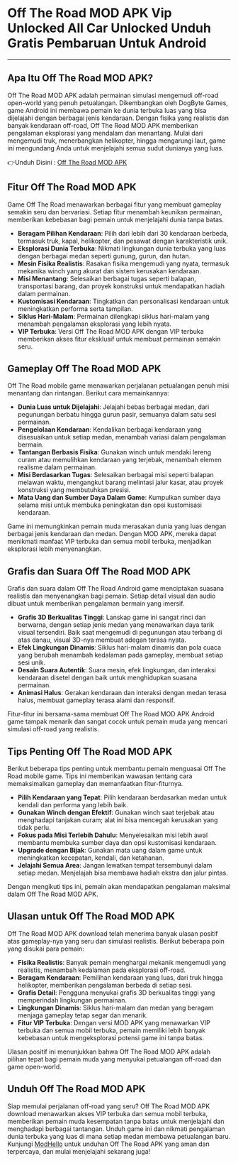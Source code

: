 # Off The Road MOD APK Vip Unlocked All Car Unlocked Unduh Gratis Pembaruan Untuk Android 

---

## Apa Itu Off The Road MOD APK?
Off The Road MOD APK adalah permainan simulasi mengemudi off-road open-world yang penuh petualangan. Dikembangkan oleh DogByte Games, game Android ini membawa pemain ke dunia terbuka luas yang bisa dijelajahi dengan berbagai jenis kendaraan. Dengan fisika yang realistis dan banyak kendaraan off-road, Off The Road MOD APK memberikan pengalaman eksplorasi yang mendalam dan menantang. Mulai dari mengemudi truk, menerbangkan helikopter, hingga mengarungi laut, game ini mengundang Anda untuk menjelajahi semua sudut dunianya yang luas.


👉Unduh Disini : [Off The Road MOD APK](https://dub.sh/download-apk-file)

## Fitur Off The Road MOD APK
Game Off The Road menawarkan berbagai fitur yang membuat gameplay semakin seru dan bervariasi. Setiap fitur menambah keunikan permainan, memberikan kebebasan bagi pemain untuk menjelajahi dunia tanpa batas.

- **Beragam Pilihan Kendaraan**: Pilih dari lebih dari 30 kendaraan berbeda, termasuk truk, kapal, helikopter, dan pesawat dengan karakteristik unik.
- **Eksplorasi Dunia Terbuka**: Nikmati lingkungan dunia terbuka yang luas dengan berbagai medan seperti gunung, gurun, dan hutan.
- **Mesin Fisika Realistis**: Rasakan fisika mengemudi yang nyata, termasuk mekanika winch yang akurat dan sistem kerusakan kendaraan.
- **Misi Menantang**: Selesaikan berbagai tugas seperti balapan, transportasi barang, dan proyek konstruksi untuk mendapatkan hadiah dalam permainan.
- **Kustomisasi Kendaraan**: Tingkatkan dan personalisasi kendaraan untuk meningkatkan performa serta tampilan.
- **Siklus Hari-Malam**: Permainan dilengkapi siklus hari-malam yang menambah pengalaman eksplorasi yang lebih nyata.
- **VIP Terbuka**: Versi Off The Road MOD APK dengan VIP terbuka memberikan akses fitur eksklusif untuk membuat permainan semakin seru.

## Gameplay Off The Road MOD APK
Off The Road mobile game menawarkan perjalanan petualangan penuh misi menantang dan rintangan. Berikut cara memainkannya:

- **Dunia Luas untuk Dijelajahi**: Jelajahi bebas berbagai medan, dari pegunungan berbatu hingga gurun pasir, semuanya dalam satu sesi permainan.
- **Pengelolaan Kendaraan**: Kendalikan berbagai kendaraan yang disesuaikan untuk setiap medan, menambah variasi dalam pengalaman bermain.
- **Tantangan Berbasis Fisika**: Gunakan winch untuk mendaki lereng curam atau memulihkan kendaraan yang terjebak, menambah elemen realisme dalam permainan.
- **Misi Berdasarkan Tugas**: Selesaikan berbagai misi seperti balapan melawan waktu, mengangkut barang melintasi jalur kasar, atau proyek konstruksi yang membutuhkan presisi.
- **Mata Uang dan Sumber Daya Dalam Game**: Kumpulkan sumber daya selama misi untuk membuka peningkatan dan opsi kustomisasi kendaraan.

Game ini memungkinkan pemain muda merasakan dunia yang luas dengan berbagai jenis kendaraan dan medan. Dengan MOD APK, mereka dapat menikmati manfaat VIP terbuka dan semua mobil terbuka, menjadikan eksplorasi lebih menyenangkan.

## Grafis dan Suara Off The Road MOD APK
Grafis dan suara dalam Off The Road Android game menciptakan suasana realistis dan menyenangkan bagi pemain. Setiap detail visual dan audio dibuat untuk memberikan pengalaman bermain yang imersif.

- **Grafis 3D Berkualitas Tinggi**: Lanskap game ini sangat rinci dan berwarna, dengan setiap jenis medan yang menawarkan daya tarik visual tersendiri. Baik saat mengemudi di pegunungan atau terbang di atas danau, visual 3D-nya membuat adegan terasa nyata.
- **Efek Lingkungan Dinamis**: Siklus hari-malam dinamis dan pola cuaca yang berubah menambah kedalaman pada gameplay, membuat setiap sesi unik.
- **Desain Suara Autentik**: Suara mesin, efek lingkungan, dan interaksi kendaraan disetel dengan baik untuk menghidupkan suasana permainan.
- **Animasi Halus**: Gerakan kendaraan dan interaksi dengan medan terasa halus, membuat gameplay terasa alami dan responsif.

Fitur-fitur ini bersama-sama membuat Off The Road MOD APK Android game tampak menarik dan sangat cocok untuk pemain muda yang mencari simulasi off-road yang realistis.

## Tips Penting Off The Road MOD APK
Berikut beberapa tips penting untuk membantu pemain menguasai Off The Road mobile game. Tips ini memberikan wawasan tentang cara memaksimalkan gameplay dan memanfaatkan fitur-fiturnya.

- **Pilih Kendaraan yang Tepat**: Pilih kendaraan berdasarkan medan untuk kendali dan performa yang lebih baik.
- **Gunakan Winch dengan Efektif**: Gunakan winch saat terjebak atau menghadapi tanjakan curam; alat ini bisa mencegah kerusakan yang tidak perlu.
- **Fokus pada Misi Terlebih Dahulu**: Menyelesaikan misi lebih awal membantu membuka sumber daya dan opsi kustomisasi kendaraan.
- **Upgrade dengan Bijak**: Gunakan mata uang dalam game untuk meningkatkan kecepatan, kendali, dan ketahanan.
- **Jelajahi Semua Area**: Jangan lewatkan tempat tersembunyi dalam setiap medan. Menjelajah bisa membawa hadiah ekstra dan jalur pintas.

Dengan mengikuti tips ini, pemain akan mendapatkan pengalaman maksimal dalam Off The Road MOD APK.

## Ulasan untuk Off The Road MOD APK
Off The Road MOD APK download telah menerima banyak ulasan positif atas gameplay-nya yang seru dan simulasi realistis. Berikut beberapa poin yang disukai para pemain:

- **Fisika Realistis**: Banyak pemain menghargai mekanik mengemudi yang realistis, menambah kedalaman pada eksplorasi off-road.
- **Beragam Kendaraan**: Pemilihan kendaraan yang luas, dari truk hingga helikopter, memberikan pengalaman berbeda di setiap sesi.
- **Grafis Detail**: Pengguna menyukai grafis 3D berkualitas tinggi yang memperindah lingkungan permainan.
- **Lingkungan Dinamis**: Siklus hari-malam dan medan yang beragam menjaga gameplay tetap segar dan menarik.
- **Fitur VIP Terbuka**: Dengan versi MOD APK yang menawarkan VIP terbuka dan semua mobil terbuka, pemain memiliki lebih banyak kebebasan untuk mengeksplorasi potensi game ini tanpa batas.

Ulasan positif ini menunjukkan bahwa Off The Road MOD APK adalah pilihan tepat bagi pemain muda yang menyukai petualangan off-road dan game open-world.

## Unduh Off The Road MOD APK
Siap memulai perjalanan off-road yang seru? Off The Road MOD APK download menawarkan akses VIP terbuka dan semua mobil terbuka, memberikan pemain muda kesempatan tanpa batas untuk menjelajahi dan menghadapi berbagai tantangan. Unduh game ini dan nikmati pengalaman dunia terbuka yang luas di mana setiap medan membawa petualangan baru. Kunjungi [ModHello](#) untuk unduhan Off The Road APK yang aman dan terpercaya, dan mulai menjelajahi sekarang juga!
